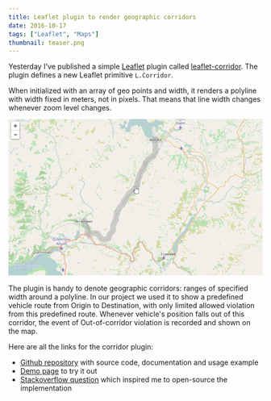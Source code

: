 ```yaml
---
title: Leaflet plugin to render geographic corridors
date: 2016-10-17
tags: ["Leaflet", "Maps"]
thumbnail: teaser.png
---
```


Yesterday I've published a simple [Leaflet](http://leafletjs.com/) plugin called
[leaflet-corridor](https://github.com/mikhailshilkov/leaflet-corridor).
The plugin defines a new Leaflet primitive `L.Corridor`.

When initialized with an array of geo points and width, it renders a polyline
with width fixed in meters, not in pixels. That means that line width changes whenever
zoom level changes.

![Leaflet-corridor animation](leaflet-corridor.gif)

The plugin is handy to denote geographic corridors: ranges of specified width around
a polyline. In our project we used it to show a predefined vehicle route from Origin to
Destination, with only limited allowed violation from this predefined route. Whenever
vehicle's position falls out of this corridor, the event of Out-of-corridor violation
is recorded and shown on the map.

Here are all the links for the corridor plugin:

- [Github repository](https://github.com/mikhailshilkov/leaflet-corridor) with source code, documentation and usage example
- [Demo page](https://mikhail.io/demos/leaflet-corridor/) to try it out
- [Stackoverflow question](http://stackoverflow.com/questions/26206636/is-there-any-method-to-draw-path-polyline-on-leaflet-with-constant-width-strok/40064379) which inspired me to open-source the implementation